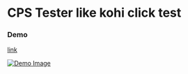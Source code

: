 # CPS Tester like kohi click test

### Demo

[link](http://jejesar.site/cps)

[![Demo Image](https://cdn.discordapp.com/attachments/561504560540155904/1017230456468557894/unknown.png)](http://jejesar.site/cps)
